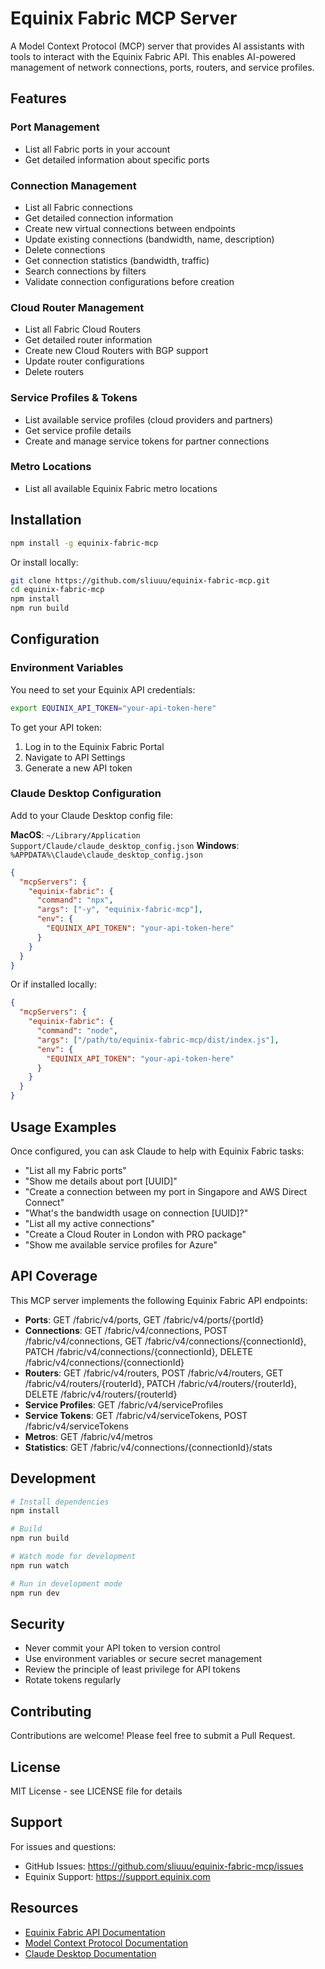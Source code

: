 # Equinix Fabric MCP Server

A Model Context Protocol (MCP) server that provides AI assistants with tools to interact with the Equinix Fabric API. This enables AI-powered management of network connections, ports, routers, and service profiles.

## Features

### Port Management
- List all Fabric ports in your account
- Get detailed information about specific ports

### Connection Management
- List all Fabric connections
- Get detailed connection information
- Create new virtual connections between endpoints
- Update existing connections (bandwidth, name, description)
- Delete connections
- Get connection statistics (bandwidth, traffic)
- Search connections by filters
- Validate connection configurations before creation

### Cloud Router Management
- List all Fabric Cloud Routers
- Get detailed router information
- Create new Cloud Routers with BGP support
- Update router configurations
- Delete routers

### Service Profiles & Tokens
- List available service profiles (cloud providers and partners)
- Get service profile details
- Create and manage service tokens for partner connections

### Metro Locations
- List all available Equinix Fabric metro locations

## Installation

```bash
npm install -g equinix-fabric-mcp
```

Or install locally:

```bash
git clone https://github.com/sliuuu/equinix-fabric-mcp.git
cd equinix-fabric-mcp
npm install
npm run build
```

## Configuration

### Environment Variables

You need to set your Equinix API credentials:

```bash
export EQUINIX_API_TOKEN="your-api-token-here"
```

To get your API token:
1. Log in to the Equinix Fabric Portal
2. Navigate to API Settings
3. Generate a new API token

### Claude Desktop Configuration

Add to your Claude Desktop config file:

**MacOS**: `~/Library/Application Support/Claude/claude_desktop_config.json`
**Windows**: `%APPDATA%\Claude\claude_desktop_config.json`

```json
{
  "mcpServers": {
    "equinix-fabric": {
      "command": "npx",
      "args": ["-y", "equinix-fabric-mcp"],
      "env": {
        "EQUINIX_API_TOKEN": "your-api-token-here"
      }
    }
  }
}
```

Or if installed locally:

```json
{
  "mcpServers": {
    "equinix-fabric": {
      "command": "node",
      "args": ["/path/to/equinix-fabric-mcp/dist/index.js"],
      "env": {
        "EQUINIX_API_TOKEN": "your-api-token-here"
      }
    }
  }
}
```

## Usage Examples

Once configured, you can ask Claude to help with Equinix Fabric tasks:

- "List all my Fabric ports"
- "Show me details about port [UUID]"
- "Create a connection between my port in Singapore and AWS Direct Connect"
- "What's the bandwidth usage on connection [UUID]?"
- "List all my active connections"
- "Create a Cloud Router in London with PRO package"
- "Show me available service profiles for Azure"

## API Coverage

This MCP server implements the following Equinix Fabric API endpoints:

- **Ports**: GET /fabric/v4/ports, GET /fabric/v4/ports/{portId}
- **Connections**: GET /fabric/v4/connections, POST /fabric/v4/connections, GET /fabric/v4/connections/{connectionId}, PATCH /fabric/v4/connections/{connectionId}, DELETE /fabric/v4/connections/{connectionId}
- **Routers**: GET /fabric/v4/routers, POST /fabric/v4/routers, GET /fabric/v4/routers/{routerId}, PATCH /fabric/v4/routers/{routerId}, DELETE /fabric/v4/routers/{routerId}
- **Service Profiles**: GET /fabric/v4/serviceProfiles
- **Service Tokens**: GET /fabric/v4/serviceTokens, POST /fabric/v4/serviceTokens
- **Metros**: GET /fabric/v4/metros
- **Statistics**: GET /fabric/v4/connections/{connectionId}/stats

## Development

```bash
# Install dependencies
npm install

# Build
npm run build

# Watch mode for development
npm run watch

# Run in development mode
npm run dev
```

## Security

- Never commit your API token to version control
- Use environment variables or secure secret management
- Review the principle of least privilege for API tokens
- Rotate tokens regularly

## Contributing

Contributions are welcome! Please feel free to submit a Pull Request.

## License

MIT License - see LICENSE file for details

## Support

For issues and questions:
- GitHub Issues: https://github.com/sliuuu/equinix-fabric-mcp/issues
- Equinix Support: https://support.equinix.com

## Resources

- [Equinix Fabric API Documentation](https://developer.equinix.com/docs/fabric-v4)
- [Model Context Protocol Documentation](https://modelcontextprotocol.io)
- [Claude Desktop Documentation](https://claude.ai/desktop)
